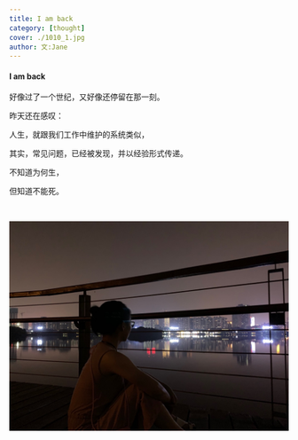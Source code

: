 ```yaml
---
title: I am back
category: [thought]
cover: ./1010_1.jpg
author: 文:Jane
---
```


#### I am back

好像过了一个世纪，又好像还停留在那一刻。

昨天还在感叹：


人生，就跟我们工作中维护的系统类似，


其实，常见问题，已经被发现，并以经验形式传递。



不知道为何生，

但知道不能死。




&emsp;&emsp;




![I am back.](./1010_1.jpg)
